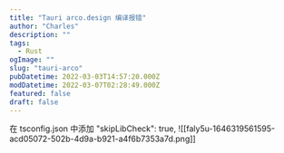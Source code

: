 ```yaml
---
title: "Tauri arco.design 编译报错"
author: "Charles"
description: ""
tags:
  - Rust
ogImage: ""
slug: "tauri-arco"
pubDatetime: 2022-03-03T14:57:20.000Z
modDatetime: 2022-03-07T02:28:49.000Z
featured: false
draft: false
---
```


在 tsconfig.json 中添加 "skipLibCheck": true,
![[faly5u-1646319561595-acd05072-502b-4d9a-b921-a4f6b7353a7d.png]]
